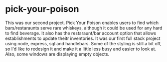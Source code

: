 # pick-your-poison
This was our second project.  Pick Your Poison enables users to find which bars/restaraunts serve rare whiskeys, although it could be used for any hard to find beverage.  It also has the restaraunt/bar account option that allows establishments to update theitr inventories.  It was our first full stack project using node, express, sql and handlebars.  Some of the styling is still a bit off, so I'd like to redesign it and make it a little less busy and easier to look at.  Also, some windows are displaying empty objects.  
